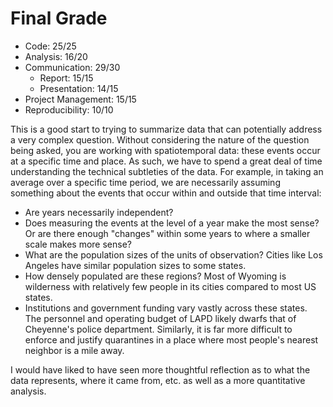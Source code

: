 # Final Grade

- Code: 25/25
- Analysis: 16/20
- Communication: 29/30
    + Report: 15/15
    + Presentation: 14/15
- Project Management: 15/15
- Reproducibility: 10/10

This is a good start to trying to summarize data that can potentially address a very complex question. Without considering the nature of the question being asked, you are working with spatiotemporal data: these events occur at a specific time and place. As such, we have to spend a great deal of time understanding the technical subtleties of the data. For example, in taking an average over a specific time period, we are necessarily assuming something about the events that occur within and outside that time interval:

- Are years necessarily independent?
- Does measuring the events at the level of a year make the most sense? Or are there enough "changes" within some years to where a smaller scale makes more sense?
- What are the population sizes of the units of observation? Cities like Los Angeles have similar population sizes to some states.
- How densely populated are these regions? Most of Wyoming is wilderness with relatively few people in its cities compared to most US states.
- Institutions and government funding vary vastly across these states. The personnel and operating budget of LAPD likely dwarfs that of Cheyenne's police department. Similarly, it is far more difficult to enforce and justify quarantines in a place where most people's nearest neighbor is a mile away.

I would have liked to have seen more thoughtful reflection as to what the data represents, where it came from, etc. as well as a more quantitative analysis.
